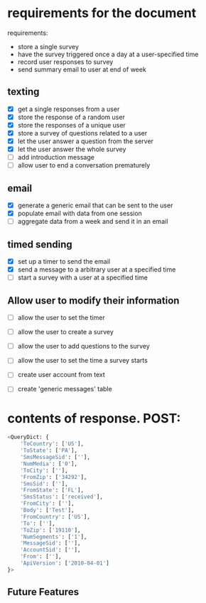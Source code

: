 # requirements for the document

requirements:
- store a single survey
- have the survey triggered once a day at a user-specified time
- record user responses to survey
- send summary email to user at end of week


## texting 
- [x] get a single responses from a user 
- [x] store the response of a random user 
- [x] store the responses of a unique user 
- [x] store a survey of questions related to a user 
- [x] let the user answer a question from the server
- [x] let the user answer the whole survey
- [ ] add introduction message
- [ ] allow user to end a conversation prematurely

## email
- [x] generate a generic email that can be sent to the user
- [x] populate email with data from one session
- [ ] aggregate data from a week and send it in an email

## timed sending
- [x] set up a timer to send the email
- [X] send a message to a arbitrary user at a specified time
- [ ] start a survey with a user at a specified time

## Allow user to modify their information
- [ ] allow the user to set the timer
- [ ] allow the user to create a survey
- [ ] allow the user to add questions to the survey
- [ ] allow the user to set the time a survey starts
- [ ] create user account from text

- [ ] create 'generic messages' table

# contents of response. POST:
```python
<QueryDict: {
    'ToCountry': ['US'], 
    'ToState': ['PA'], 
    'SmsMessageSid': [''], 
    'NumMedia': ['0'], 
    'ToCity': [''], 
    'FromZip': ['34292'], 
    'SmsSid': [''], 
    'FromState': ['FL'], 
    'SmsStatus': ['received'], 
    'FromCity': [''], 
    'Body': ['Test'], 
    'FromCountry': ['US'], 
    'To': [''], 
    'ToZip': ['19110'], 
    'NumSegments': ['1'], 
    'MessageSid': [''], 
    'AccountSid': [''], 
    'From': [''], 
    'ApiVersion': ['2010-04-01']
}>
```



## Future Features

